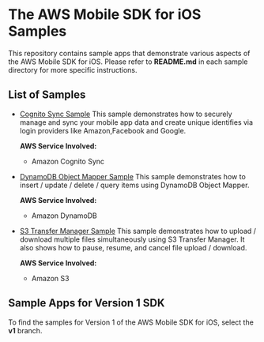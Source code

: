 # The AWS Mobile SDK for iOS Samples

This repository contains sample apps that demonstrate various aspects of the AWS Mobile SDK for iOS. Please refer to **README.md** in each sample directory for more specific instructions.

## List of Samples

* [Cognito Sync Sample](https://github.com/awslabs/aws-sdk-ios-samples/tree/master/CognitoSyncDemo/)
	This sample demonstrates how to securely manage and sync your mobile app data and create unique identifies via login providers like Amazon,Facebook and Google.
	
	**AWS Service Involved:**
	* Amazon Cognito Sync


* [DynamoDB Object Mapper Sample](https://github.com/awslabs/aws-sdk-ios-samples/tree/master/DynamoDBSample)
	This sample demonstrates how to insert / update / delete / query items using DynamoDB Object Mapper.
	
	**AWS Service Involved:**
	* Amazon DynamoDB

* [S3 Transfer Manager Sample](https://github.com/awslabs/aws-sdk-ios-samples/tree/master/S3TransferManagerSample)
	This sample demonstrates how to upload / download multiple files simultaneously using S3 Transfer Manager. It also shows how to pause, resume, and cancel file upload / download.
	
	**AWS Service Involved:**
	* Amazon S3

## Sample Apps for Version 1 SDK

To find the samples for Version 1 of the AWS Mobile SDK for iOS, select the **v1** branch.
